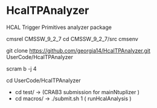# HcalTPAnalyzer
HCAL Trigger Primitives analyzer package

cmsrel CMSSW_9_2_7
cd CMSSW_9_2_7/src
cmsenv

git clone https://github.com/georgia14/HcalTPAnalyzer.git UserCode/HcalTPAnalyzer

scram b -j 4

cd UserCode/HcalTPAnalyzer
- cd test/ -> (CRAB3 submission for mainNtuplizer )
- cd macros/ -> ./submit.sh 1 ( runHcalAnalysis )
